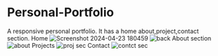 ﻿# Personal-Portfolio
 A responsive personal portfolio.
 It has a home about,project,contact section.
 Home
 ![Screenshot 2024-04-23 180459](https://github.com/Ishita-212/Personal-Portfolio/assets/117344800/20cf8720-e371-4493-91fa-4692f9ce0f35)
 ![back](https://github.com/Ishita-212/Personal-Portfolio/assets/117344800/e64f69ba-f22d-4795-b883-339e2f867c13)
 About section
![about](https://github.com/Ishita-212/Personal-Portfolio/assets/117344800/5b3cc313-69cf-4b67-ab49-7ee7aa00aa08)
Projects
![proj sec](https://github.com/Ishita-212/Personal-Portfolio/assets/117344800/bd5ef85b-d002-4307-8747-2de91d57f0c8)
Contact
![contct sec](https://github.com/Ishita-212/Personal-Portfolio/assets/117344800/649d6239-c355-435f-8080-43ad9cd918e9)





